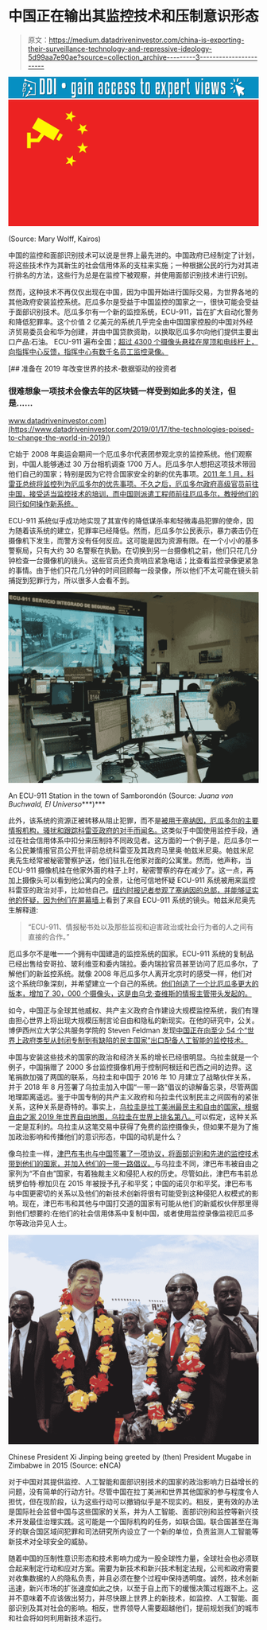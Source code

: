 # 中国正在输出其监控技术和压制意识形态

> 原文：<https://medium.datadriveninvestor.com/china-is-exporting-their-surveillance-technology-and-repressive-ideology-5d99aa7e90ae?source=collection_archive---------3----------------------->

[![](img/09421eb6ded9b6d89a634bfacba6df0c.png)](http://www.track.datadriveninvestor.com/1B9E)![](img/8e7e029722f15d5ad4085b7c4f91d78e.png)

(Source: Mary Wolff, Kairos)

中国的监控和面部识别技术可以说是世界上最先进的。中国政府已经制定了计划，将这些技术作为其新生的社会信用体系的支柱来实施；一种根据公民的行为对其进行排名的方法，这些行为总是在监控下被观察，并使用面部识别技术进行识别。

然而，这种技术不再仅仅出现在中国，因为中国开始进行国际交易，为世界各地的其他政府安装监控系统。厄瓜多尔是受益于中国监控的国家之一，很快可能会受益于面部识别技术。厄瓜多尔有一个新的监控系统，ECU-911，旨在扩大自动化警务和降低犯罪率。这个价值 2 亿美元的系统几乎完全由中国国家控股的中国对外经济贸易委员会和华为创建，并由中国贷款资助，以换取厄瓜多尔向他们提供主要出口产品:石油。 ECU-911 遍布全国；[超过 4300 个摄像头悬挂在屋顶和电线杆上，向指挥中心反馈，指挥中心有数千名员工监控录像。](https://www.newsmax.com/evanellis/china-surveillance-latin-america-cameras/2019/04/12/id/911484/)

[](https://www.datadriveninvestor.com/2019/01/17/the-technologies-poised-to-change-the-world-in-2019/) [## 准备在 2019 年改变世界的技术-数据驱动的投资者

### 很难想象一项技术会像去年的区块链一样受到如此多的关注，但是……

www.datadriveninvestor.com](https://www.datadriveninvestor.com/2019/01/17/the-technologies-poised-to-change-the-world-in-2019/) 

它始于 2008 年奥运会期间一个厄瓜多尔代表团参观北京的监控系统。他们观察到，中国人能够通过 30 万台相机调查 1700 万人。厄瓜多尔人想把这项技术带回他们自己的国家；特别是因为它符合国家安全的新的优先事项。[2011 年 1 月，科雷亚总统将监控列为厄瓜多尔的优先事项。不久之后，厄瓜多尔政府高级官员前往中国，接受适当监控技术的培训，而中国则派遣工程师前往厄瓜多尔，教授他们的同行如何操作新系统。](https://www.nytimes.com/2019/04/24/technology/ecuador-surveillance-cameras-police-government.html)

ECU-911 系统似乎成功地实现了其宣传的降低谋杀率和轻微毒品犯罪的使命，因为随着该系统的建立，犯罪率已经降低。然而，厄瓜多尔公民表示，暴力袭击仍在摄像机下发生，而警方没有任何反应。这可能是因为资源有限。在一个小小的基多警察局，只有大约 30 名警察在执勤。在切换到另一台摄像机之前，他们只花几分钟检查一台摄像机的镜头。这些官员还负责响应紧急电话；比查看监控录像更紧急的事情。由于他们只花几分钟的时间回顾每一段录像，所以他们不太可能在镜头前捕捉到犯罪行为，所以很多人会看不到。

![](img/e425b2d4ca7c596944e94397a126791d.png)

An ECU-911 Station in the town of Samborondón (Source: *Juana von Buchwald, El Universo****)***

此外，该系统的资源正被转移从阻止犯罪，而不是[被用于塞纳因，厄瓜多尔的主要情报机构，骚扰和跟踪科雷亚政府的对手而闻名。](https://www.nytimes.com/2019/04/24/technology/ecuador-surveillance-cameras-police-government.html?action=click&module=RelatedLinks&pgtype=Article)这类似于中国使用监控手段，通过在社会信用体系中扣分来压制持不同政见者。这方面的一个例子是，厄瓜多尔一名公民兼情报官员公开批评前总统科雷亚及其政府马里奥·帕兹米尼奥。帕兹米尼奥先生经常被秘密警察护送，他们驻扎在他家对面的公寓里。然而，他声称，当 ECU-911 摄像机挂在他家外面的柱子上时，秘密警察的存在减少了。这一点，再加上摄像头可以看到他公寓内的全景，让他可信地怀疑 ECU-911 系统被用来监控科雷亚的政治对手，比如他自己。[纽约时报记者参观了塞纳因的总部，并能够证实他的怀疑，因为他们在屏幕墙](https://www.nytimes.com/2019/04/24/technology/ecuador-surveillance-cameras-police-government.html?action=click&module=RelatedLinks&pgtype=Article)上看到了来自 ECU-911 系统的镜头。帕兹米尼奥先生解释道:

> “ECU-911、情报秘书处以及那些监视和迫害政治或社会行为者的人之间有直接的合作。”

厄瓜多尔不是唯一一个拥有中国建造的监控系统的国家。ECU-911 系统的复制品已经出售给安哥拉、玻利维亚和委内瑞拉。委内瑞拉官员甚至访问了厄瓜多尔，了解他们的新监控系统。就像 2008 年厄瓜多尔人离开北京时的感受一样，他们对这个系统印象深刻，并希望建立一个自己的系统。[他们创造了一个比厄瓜多更大的版本，增加了 30，000 个摄像头，这是由乌戈·查维斯的情报主管带头发起的。](https://www.nytimes.com/2019/04/24/technology/ecuador-surveillance-cameras-police-government.html?action=click&module=RelatedLinks&pgtype=Article)

如今，中国正与全球其他威权、共产主义政府合作建设大规模监控系统，我们有理由担心世界上将出现大规模压制言论自由和隐私的新现实。在他的研究中，公关。博伊西州立大学公共服务学院的 Steven Feldman 发现[中国正在向至少 54 个“世界上政府类型从封闭专制到有缺陷的民主国家”出口配备人工智能的监控技术。](https://www.newsweek.com/china-ai-surveillance-technology-world-1403762)

中国与安装这些技术的国家的政治和经济关系的增长已经很明显。乌拉圭就是一个例子，中国捐赠了 2000 多台监控摄像机用于控制阿根廷和巴西之间的边界。这笔捐款加强了两国的联系，乌拉圭和中国于 2016 年 10 月建立了战略伙伴关系，并于 2018 年 8 月签署了乌拉圭加入中国“一带一路”倡议的谅解备忘录，尽管两国地理距离遥远。鉴于中国专制的共产主义政府和乌拉圭代议制民主之间固有的紧张关系，这种关系是奇特的。事实上，[乌拉圭是拉丁美洲最民主和自由的国家，根据自由之家 2019 年世界自由地图，乌拉圭在世界上排名第八。](https://freedomhouse.org/report/freedom-world/freedom-world-2019/map)可以假定，这种关系一定是互利的。乌拉圭从这笔交易中获得了免费的监控摄像头，但如果不是为了施加政治影响和传播他们的意识形态，中国的动机是什么？

像乌拉圭一样，[津巴布韦也与中国签署了一项协议，将面部识别和先进的监控技术带到他们的国家，并加入他们的一带一路倡议。](https://www.albawaba.com/news/china%E2%80%99s-newest-global-export-policing-dissidents-1139230)与乌拉圭不同，津巴布韦被自由之家列为“不自由”国家，有着独裁主义和侵犯人权的历史。尽管如此，津巴布韦前总统罗伯特·穆加贝在 2015 年被授予孔子和平奖；中国的诺贝尔和平奖。津巴布韦与中国更密切的关系以及他们的新技术创新将很有可能受到这种侵犯人权模式的影响。现在，津巴布韦和其他与中国打交道的国家有可能从他们的新威权伙伴那里得到他们想要的:在他们的社会信用体系中复制中国，或者使用监控录像监视厄瓜多尔等政治异见人士。

![](img/b3b3c0f137eaee96cc0d1ace573eee28.png)

Chinese President Xi Jinping being greeted by (then) President Mugabe in Zimbabwe in 2015 (Source: eNCA)

对于中国对其提供监控、人工智能和面部识别技术的国家的政治影响力日益增长的问题，没有简单的行动方针。尽管中国在拉丁美洲和世界其他国家的参与程度令人担忧，但在现阶段，认为这些行动可以撤销似乎是不现实的。相反，更有效的办法是国际社会监督中国与这些国家的关系，并为人工智能、面部识别和监控等新兴技术开发最佳治理实践。这可能是一个国际机构的任务，如联合国。联合国甚至在海牙的联合国区域间犯罪和司法研究所内设立了一个新的单位，负责监测人工智能等新技术对全球安全的威胁。

随着中国的压制性意识形态和技术影响力成为一股全球性力量，全球社会也必须联合起来制定行动和应对方案。需要为新技术和新兴技术制定法规，公司和政府需要对收集数据的人的隐私负责，并且必须在整个过程中保持透明度。诚然，技术创新迅速，新兴市场的扩张速度如此之快，以至于自上而下的缓慢决策过程跟不上。这并不意味着不应该做出努力，并尽快跟上世界上的新技术，如监控、人工智能、面部识别及其对社会的影响。相反，世界领导人需要超越他们，提前规划我们的城市和社会将如何利用新技术运行。